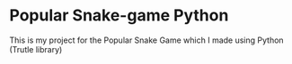 # Popular Snake-game Python
 
This is my project for the Popular Snake Game which I made using Python (Trutle library)
